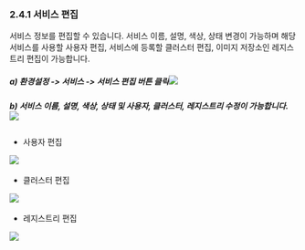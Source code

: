 ### 2.4.1    서비스 편집

서비스 정보를 편집할 수 있습니다. 서비스 이름, 설명, 색상, 상태 변경이 가능하며 해당 서비스를 사용할 사용자 편집, 서비스에 등록할 클러스터 편집, 이미지 저장소인 레지스트리 편집이 가능합니다.

##### a\)    환경설정 -&gt; 서비스 -&gt; 서비스 편집 버튼 클릭![](/assets/서비스편집.png)

##### b\) 서비스 이름, 설명, 색상, 상태 및 사용자, 클러스터, 레지스트리 수정이 가능합니다. ![](/assets/서비스편집1.png)

##### 

* 사용자 편집

![](blob:file:///863a3306-143a-4257-bbe9-ad99ad1249c5)

* 클러스터 편집

![](blob:file:///76e0b0b9-227d-49ac-9811-9b6e4577d031)

* 레지스트리 편집

![](blob:file:///cba32b8f-6d28-4bed-b98a-25fb0261fc6a)

  


